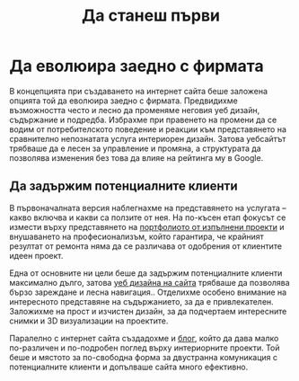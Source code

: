 ﻿---
layout: post
order: 2
rel: /about/acherno/web-design
service: /services/web-design
project: /portfolio/acherno
header: compact
display: summary postcard
title: Да станеш първи
description: В концепцията на уеб дизайна на интернет сайта беше заложено той да еволюира заедно с фирмата.
summary: В концепцията при създаването на интернет сайта беше заложена опцията той да еволюира заедно с фирмата. Предвидихме възможността често и лесно да променяме неговата структура, съдържание и подредба. Избрахме при правенето на промени да се водим от потребителското поведение и реакции към представянето на сравнително непознатата услуга интериорен дизайн.
image: /business/acherno/web.jpg
preview: /business/acherno/web-preview.jpg
---
# Да еволюира заедно с фирмата
В концепцията при създаването на интернет сайта беше заложена опцията той да еволюира заедно с фирмата. Предвидихме възможността често и лесно да променяме неговия уеб дизайн, съдържание и подредба. Избрахме при правенето на промени да се водим от потребителското поведение и реакции към представянето на сравнително непознатата услуга интериорен дизайн. Затова уебсайтът трябваше да е лесен за управление и промяна, а структурата да позволява изменения без това да влияе на рейтинга му в Google.

## Да задържим потенциалните клиенти
В първоначалната версия наблегнахме на представянето на услугата – какво включва и какви са ползите от нея. На по-късен етап фокусът се измести върху представянето на [портфолиото от изпълнени проекти](./../../проекти.html) и внушаването на професионализъм, който гарантира, че крайният резултат от рeмонта няма да се различава от одобрения от клиентите идеен проект.

Една от основните ни цели беше да задържим потенциалните клиенти максимално дълго, затова [уеб дизайна на сайта](./../../маркетинг/уеб-дизайн.html) трябваше да позволява бързо зареждане и лесна навигация.. Отделихме особено внимание на интересното представяне на съдържанието, за да е привлекателен. Заложихме на прост и изчистен дизайн, за да подчертаем интересните снимки и 3D визуализации на проектите.

Паралелно с интернет сайта създадохме и [блог](http://www.interiorendizain.com), който да дава малко по-различен и по-подробен поглед върху интериорните проекти. Той беше и мястото за по-свободна форма за двустранна комуникация с потенциалните клиенти и допълваше сайта много ефективно. 